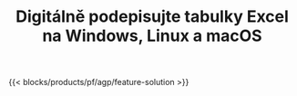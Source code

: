 ﻿---
title: Digitálně podepisujte tabulky Excel na Windows, Linux a macOS 
weight: 7730
url: /cs/signature
description: Bezplatná aplikace a rozhraní API pro správu obrazových a textových podpisů na souborech XLS, XLSX a ODS
---
{{< blocks/products/pf/agp/feature-solution >}} 

